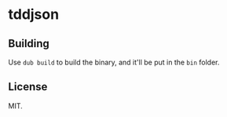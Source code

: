 # tddjson

## Building
Use `dub build` to build the binary, and it'll be put in the `bin` folder.

## License
MIT.
